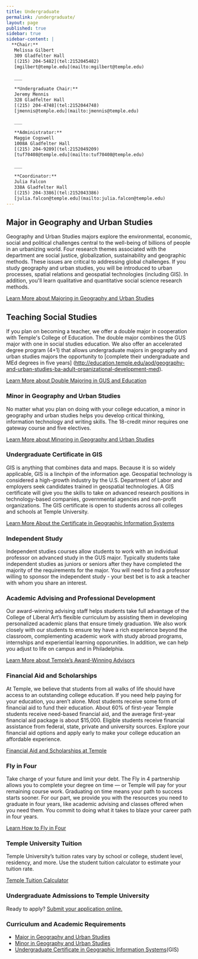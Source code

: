 ```yaml
---
title: Undergraduate
permalink: /undergraduate/
layout: page
published: true
sidebar: true
sidebar-content: |
  **Chair:**  
   Melissa Gilbert  
   309 Gladfelter Hall  
   [(215) 204-5482](tel:2152045482)  
   [mgilbert@temple.edu](mailto:mgilbert@temple.edu)   
   
   ___
   
   **Undergraduate Chair:**  
   Jeremy Mennis  
   328 Gladfelter Hall    
   [(215) 204-4748](tel:2152044748)    
   [jmennis@temple.edu](mailto:jmennis@temple.edu)   
   
   ___

   **Administrator:**  
   Maggie Cogswell  
   1008A Gladfelter Hall    
   [(215) 204-9209](tel:2152049209)   
   [tuf70408@temple.edu](mailto:tuf70408@temple.edu)      
   
   ___

   **Coordinator:**  
   Julia Falcon  
   338A Gladfelter Hall    
   [(215) 204-3386](tel:2152043386)   
   [julia.falcon@temple.edu](mailto:julia.falcon@temple.edu)
---
```

## Major in Geography and Urban Studies
Geography and Urban Studies majors explore the environmental, economic, social and political challenges central to the well-being of billions of people in an urbanizing world. Four research themes associated with the department are social justice, globalization, sustainability and geographic methods. These issues are critical to addressing global challenges. If you study geography and urban studies, you will be introduced to urban processes, spatial relations and geospatial technologies (including GIS). In addition, you'll learn qualitative and quantitative social science research methods. 

[Learn More about Majoring in Geography and Urban Studies](http://bulletin.temple.edu/undergraduate/liberal-arts/geography-urban-studies/ba-geography-urban-studies/#text)

## Teaching Social Studies
If you plan on becoming a teacher, we offer a double major in cooperation with Temple's College of Education. The double major combines the GUS major with one in social studies education. We also offer an accelerated degree program (4+1) that allows undergraduate majors in geography and urban studies majors the opportunity to [complete their undergraduate and MEd degrees in five years] (http://education.temple.edu/aod/geography-and-urban-studies-ba-adult-organizational-development-med). 

[Learn More about Double Majoring in GUS and Education](http://education.temple.edu/aod/geography-and-urban-studies-ba-adult-organizational-development-med)

### Minor in Geography and Urban Studies
No matter what you plan on doing with your college education, a minor in geography and urban studies helps you develop critical thinking, information technology and writing skills. The 18-credit minor requires one gateway course and five electives. 

[Learn More about Minoring in Geography and Urban Studies](http://bulletin.temple.edu/undergraduate/liberal-arts/geography-urban-studies/minor-geography-urban-studies/)

### Undergraduate Certificate in GIS
GIS is anything that combines data and maps. Because it is so widely applicable, GIS is a linchpin of the information age. Geospatial technology is considered a high-growth industry by the U.S. Department of Labor and employers seek candidates trained in geospatial technologies. A GIS certificate will give you the skills  to take on advanced research positions in technology-based companies, governmental agencies and non-profit organizations. The GIS certificate is open to students across all colleges and schools at Temple University. 

[Learn More About the Certificate in Geographic Information Systems](http://bulletin.temple.edu/undergraduate/liberal-arts/geography-urban-studies/certificate-geographic-information-systems/)

### Independent Study
Independent studies courses allow students to work with an individual professor on advanced study in the GUS major. Typically students take independent studies as juniors or seniors after they have completed the majority of the requirements for the major. You will need to find a professor willing to sponsor the independent study - your best bet is to ask a teacher with whom you share an interest. 

### Academic Advising and Professional Development
Our award-winning advising staff helps students take full advantage of the College of Liberal Art’s flexible curriculum by assisting them in developing personalized academic plans that ensure timely graduation. We also work closely with our students to ensure tey have a rich experience beyond the classroom, complementing academic work with study abroad programs, internships and experiential learning opporunities. In addition, we can help you adjust to life on campus and in Philadelphia. 

[Learn More about Temple’s Award-Winning Advisors](https://liberalarts.temple.edu/advising)

### Financial Aid and Scholarships
At Temple, we believe that students from all walks of life should have access to an outstanding college education. If you need help paying for your education, you aren’t alone. Most students receive some form of financial aid to fund their education. About 60% of first-year Temple students receive need-based financial aid, and the average first-year financial aid package is about $15,000. Eligible students receive financial assistance from federal, state, private and university sources. Explore your financial aid options and apply early to make your college education an affordable experience.

[Financial Aid and Scholarships at Temple](https://sfs.temple.edu/financial-aid-types)

### Fly in Four
Take charge of your future and limit your debt. The Fly in 4 partnership allows you to complete your degree on time — or Temple will pay for your remaining course work. Graduating on time means your path to success starts sooner. For our part, we provide you with the resources you need to graduate in four years, like academic advising and classes offered when you need them. You commit to doing what it takes to blaze your career path in four years.

[Learn How to Fly in Four](http://fly.temple.edu/)

### Temple University Tuition
Temple University’s tuition rates vary by school or college, student level, residency, and more. Use the student tuition calculator to estimate your tuition rate.

[Temple Tuition Calculator](https://bursar.temple.edu/tuition-and-fees/tuition-rates)

### Undergraduate Admissions to Temple University
Ready to apply? [Submit your application online.](admissions.temple.edu/apply)

### Curriculum and Academic Requirements
- [Major in Geography and Urban Studies](#major)
- [Minor in Geography and Urban Studies](#minor)
- [Undergraduate Certificate in Geographic Information Systems](#undergraduate-certificate-in-geographic-information-systems)(GIS)
